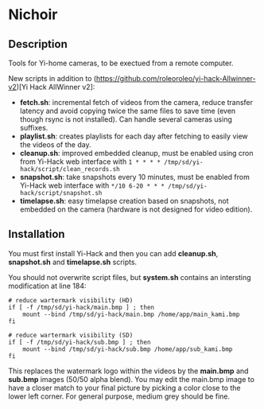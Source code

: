 # Nichoir

## Description

Tools for Yi-home cameras, to be exectued from a remote computer.

New scripts in addition to (https://github.com/roleoroleo/yi-hack-Allwinner-v2)[Yi Hack AllWinner v2]:
 - **fetch.sh**: incremental fetch of videos from the camera, reduce transfer latency and avoid copying twice the same files to save time (even though rsync is not installed). Can handle several cameras using suffixes.
 - **playlist.sh**: creates playlists for each day after fetching to easily view the videos of the day.
 - **cleanup.sh**: improved embedded cleanup, must be enabled using cron from Yi-Hack web interface with ```1 * * * * /tmp/sd/yi-hack/script/clean_records.sh```
 - **snapshot.sh**: take snapshots every 10 minutes, must be enabled from Yi-Hack web interface with ```*/10 6-20 * * * /tmp/sd/yi-hack/script/snapshot.sh```
 - **timelapse.sh**: easy timelapse creation based on snapshots, not embedded on the camera (hardware is not designed for video edition).

 ## Installation

 You must first install Yi-Hack and then you can add **cleanup.sh**, **snapshot.sh** and **timelapse.sh** scripts.

 You should not overwrite script files, but **system.sh** contains an intersting modification at line 184:

    # reduce wartermark visibility (HD)
    if [ -f /tmp/sd/yi-hack/main.bmp ] ; then
        mount --bind /tmp/sd/yi-hack/main.bmp /home/app/main_kami.bmp
    fi

    # reduce wartermark visibility (SD)
    if [ -f /tmp/sd/yi-hack/sub.bmp ] ; then
        mount --bind /tmp/sd/yi-hack/sub.bmp /home/app/sub_kami.bmp
    fi

This replaces the watermark logo within the videos by the **main.bmp** and **sub.bmp** images (50/50 alpha blend). You may edit the main.bmp image to have a closer match to your final picture by picking a color close to the lower left corner. For general purpose, medium grey should be fine.
